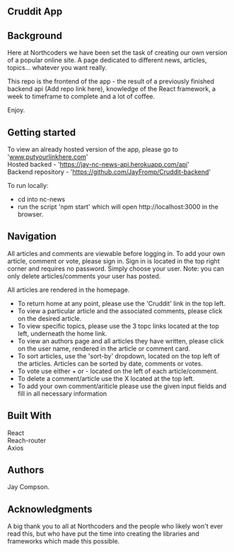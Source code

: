 
## Cruddit App

## Background
Here at Northcoders we have been set the task of creating our own version of a popular online site. A page dedicated to different news, articles, topics... whatever you want really.

This repo is the frontend of the app - the result of a previously finished backend api (Add repo link here), knowledge of the React framework, a week to timeframe to complete and a lot of coffee. 

Enjoy.

## Getting started

To view an already hosted version of the app, please go to 'www.putyourlinkhere.com'  
Hosted backed - 'https://jay-nc-news-api.herokuapp.com/api'  
Backend repository - 'https://github.com/JayFromp/Cruddit-backend' 

To run locally:
- cd into nc-news 
- run the script 'npm start' which will open http://localhost:3000 in the browser.

## Navigation

All articles and comments are viewable before logging in. To add your own article, comment or vote, please sign in. Sign in is located in the top right corner and requires no password. Simply choose your user. Note: you can only delete articles/comments your user has posted. 

All articles are rendered in the homepage. 
- To return home at any point, please use the 'Cruddit' link in the top left. 
- To view a particular article and the associated comments, please click on the desired article. 
- To view specific topics, please use the 3 topc links located at the top left, underneath the home link. 
- To view an authors page and all articles they have written, please click on the user name, rendered in the article or comment card.
- To sort articles, use the 'sort-by' dropdown, located on the top left of the articles. Articles can be sorted by date, comments or votes.
- To vote use either + or - located on the left of each article/comment.
- To delete a comment/article use the X located at the top left.
- To add your own comment/ariticle please use the given input fields and fill in all necessary information

## Built With

React  
Reach-router  
Axios  

## Authors
Jay Compson.

## Acknowledgments
A big thank you to all at Northcoders and the people who likely won't ever read this, but who have put the time into creating the libraries and frameworks which made this possible.
